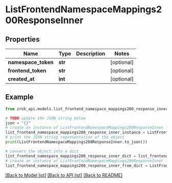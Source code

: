# ListFrontendNamespaceMappings200ResponseInner


## Properties

Name | Type | Description | Notes
------------ | ------------- | ------------- | -------------
**namespace_token** | **str** |  | [optional] 
**frontend_token** | **str** |  | [optional] 
**created_at** | **int** |  | [optional] 

## Example

```python
from zrok_api.models.list_frontend_namespace_mappings200_response_inner import ListFrontendNamespaceMappings200ResponseInner

# TODO update the JSON string below
json = "{}"
# create an instance of ListFrontendNamespaceMappings200ResponseInner from a JSON string
list_frontend_namespace_mappings200_response_inner_instance = ListFrontendNamespaceMappings200ResponseInner.from_json(json)
# print the JSON string representation of the object
print(ListFrontendNamespaceMappings200ResponseInner.to_json())

# convert the object into a dict
list_frontend_namespace_mappings200_response_inner_dict = list_frontend_namespace_mappings200_response_inner_instance.to_dict()
# create an instance of ListFrontendNamespaceMappings200ResponseInner from a dict
list_frontend_namespace_mappings200_response_inner_from_dict = ListFrontendNamespaceMappings200ResponseInner.from_dict(list_frontend_namespace_mappings200_response_inner_dict)
```
[[Back to Model list]](../README.md#documentation-for-models) [[Back to API list]](../README.md#documentation-for-api-endpoints) [[Back to README]](../README.md)


